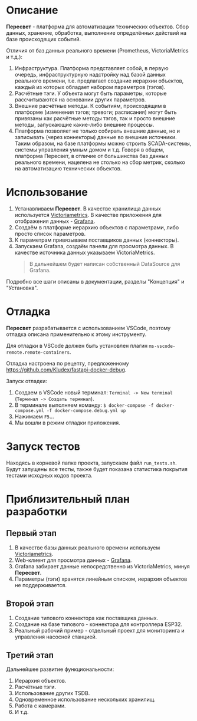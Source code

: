# Описание
**Пересвет** - платформа для автоматизации технических объектов. Сбор данных, хранение, обработка, 
выполнение определённых действий на базе происходящих событий.

Отличия от баз данных реального времени (Prometheus, VictoriaMetrics и т.д.):
1. Инфраструктура. Платформа представляет собой, в первую очередь, инфраструктурную надстройку над базой данных реального времени, 
   т.е. предлагает создание иерархии объектов, каждый из которых обладает набором параметров (тэгов).
2. Расчётные тэги. У объекта могут быть параметры, которые рассчитываются на основании других параметров.
3. Внешние расчётные методы. К событиям, происходящим в платформе (изменения тэгов; тревоги; расписания) могут быть привязаны как 
   расчётные методы тэгов, так и просто внешние методы, запускающие какие-либо внешние процессы.
4. Платформа позволяет не только собирать внешние данные, но и записывать (через коннекторы) данные во внешние источники.
   Таким образом, на базе платформы можно строить SCADA-системы, системы управления умным домом и т.д.
Говоря в общем, платформа Пересвет, в отличие от большинства баз данных реального времени, нацелена не столько на сбор метрик,
сколько на автоматизацию технических объектов.
# Использование
1. Устанавливаем **Пересвет**. В качестве хранилища данных используется [Victoriametrics](https://victoriametrics.com/). 
   В качестве приложения для отображения данных - [Grafana](https://grafana.com/).
2. Создаём в платформе иерархию объектов с параметрами, либо просто список параметров. 
3. К параметрам привязываем поставщиков данных (коннекторы).
4. Запускаем Grafana, создаём панели для просмотра данных. В качестве источника данных указываем VictoriaMetrics.
   > В дальнейшем будет написан собственный DataSource для Grafana.

Подробно все шаги описаны в документации, разделы "Концепция" и "Установка".

# Отладка
**Пересвет** разрабатывается с использованием VSCode, поэтому отладка описана применительно к этому инструменту.

Для отладки в VSCode должен быть установлен плагин `ms-vscode-remote.remote-containers`.

Отладка настроена по рецепту, предложенному https://github.com/Kludex/fastapi-docker-debug.

Запуск отладки:
1. Создаем в VSCode новый терминал: `Terminal -> New terminal` (`Терминал -> Создать терминал`).
2. В терминале выполняем команду: ```$ docker-compose -f docker-compose.yml -f docker-compose.debug.yml up```
3. Нажимаем `F5`...
4. Мы вошли в режим отладки приложения.

# Запуск тестов
Находясь в корневой папке проекта, запускаем файл `run_tests.sh`.
Будут запущены все тесты, также будет показана статистика покрытия тестами исходных кодов проекта.

# Приблизительный план разработки
## Первый этап
1. В качестве базы данных реального времени используем [Victoriametrics](https://victoriametrics.com/).
2. Web-клиент для просмотра данных - [Grafana](https://grafana.com/).
3. Grafana забирает данные непосредственно из VictoriaMetrics, минуя **Пересвет**.
4. Параметры (тэги) хранятся линейным списком, иерархия объектов не поддерживается.
## Второй этап
1. Создание типового коннектора как поставщика данных.
2. Создание на базе типового - коннектора для контроллера ESP32.
3. Реальный рабочий пример - отдельный проект для мониторинга и управления насосной станцией.
## Третий этап
Дальнейшее развитие функциональности:
1. Иерархия объектов.
2. Расчётные тэги.
3. Использование других TSDB.
4. Одновременное использование нескольких хранилищ.
5. Работа с камерами.
6. И т.д.


